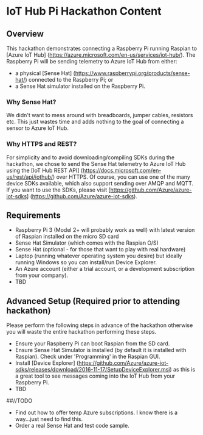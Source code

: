 # IoT Hub Pi Hackathon Content

## Overview
This hackathon demonstrates connecting a Raspberry Pi running Raspian to [Azure IoT Hub] (https://azure.microsoft.com/en-us/services/iot-hub/). The Raspberry Pi will be sending telemetry to Azure IoT Hub from either:
- a physical [Sense Hat] (https://www.raspberrypi.org/products/sense-hat/) connected to the Raspberry Pi; or
- a Sense Hat simulator installed on the Raspberry Pi.

### Why Sense Hat?
We didn't want to mess around with breadboards, jumper cables, resistors etc. This just wastes time and adds nothing to the goal of connecting a sensor to Azure IoT Hub. 

### Why HTTPS and REST?
For simplicity and to avoid downloading/compiling SDKs during the hackathon, we chose to send the Sense Hat telemetry to Azure IoT Hub using the [IoT Hub REST API] (https://docs.microsoft.com/en-us/rest/api/iothub/) over HTTPS. Of course, you can use one of the many device SDKs available, which also support sending over AMQP and MQTT. If you want to use the SDKs, please visit [https://github.com/Azure/azure-iot-sdks] (https://github.com/Azure/azure-iot-sdks).

## Requirements
- Raspberry Pi 3 (Model 2+ will probably work as well) with latest version of Raspian installed on the micro SD card
- Sense Hat Simulator (which comes with the Raspian O/S)
- Sense Hat (optional - for those that want to play with real hardware)
- Laptop (running whatever operating system you desire) but ideally running Windows so you can install/run Device Explorer. 
- An Azure account (either a trial account, or a development subscription from your company). 
- TBD

## Advanced Setup (Required prior to attending hackathon)
Please perform the following steps in advance of the hackathon otherwise you will waste the entire hackathon performing these steps.
- Ensure your Raspberry Pi can boot Raspian from the SD card.
- Ensure Sense Hat Simulator is installed (by default it is installed with Raspian). Check under 'Programming' in the Raspian GUI.
- Install [Device Explorer] (https://github.com/Azure/azure-iot-sdks/releases/download/2016-11-17/SetupDeviceExplorer.msi) as this is a great tool to see messages coming into the IoT Hub from your Raspberry Pi. 
- TBD

##//TODO
- Find out how to offer temp Azure subscriptions. I know there is a way...just need to find this.
- Order a real Sense Hat and test code sample.

